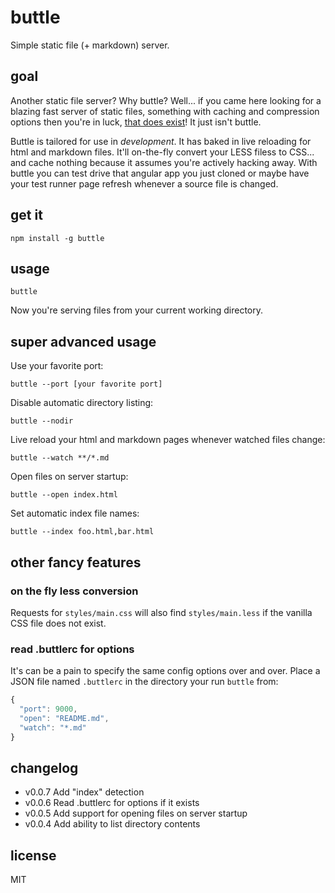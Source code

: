 # buttle

Simple static file (+ markdown) server.

## goal

Another static file server? Why buttle? Well... if you came here looking for a
blazing fast server of static files, something with caching and compression
options then you're in luck, [that does exist][1]! It just isn't buttle.

Buttle is tailored for use in *development*. It has baked in live reloading for
html and markdown files. It'll on-the-fly convert your LESS filess to CSS... and
cache nothing because it assumes you're actively hacking away. With buttle you
can test drive that angular app you just cloned or maybe have your test runner
page refresh whenever a source file is changed.


## get it

```
npm install -g buttle
```


## usage

```
buttle
```

Now you're serving files from your current working directory.


## super advanced usage

Use your favorite port:

```
buttle --port [your favorite port]
```

Disable automatic directory listing:

```
buttle --nodir
```

Live reload your html and markdown pages whenever watched files change:

```
buttle --watch **/*.md
```

Open files on server startup:

```
buttle --open index.html
```

Set automatic index file names:

```
buttle --index foo.html,bar.html
```

## other fancy features

### on the fly less conversion

Requests for `styles/main.css` will also find `styles/main.less` if the vanilla
CSS file does not exist.

### read .buttlerc for options

It's can be a pain to specify the same config options over and over. Place a
JSON file named `.buttlerc` in the directory your run `buttle` from:

```javascript
{
  "port": 9000,
  "open": "README.md",
  "watch": "*.md"
}
```


## changelog

- v0.0.7 Add "index" detection
- v0.0.6 Read .buttlerc for options if it exists
- v0.0.5 Add support for opening files on server startup
- v0.0.4 Add ability to list directory contents


## license

MIT

[1]: https://github.com/isaacs/st "Production ready static file server"
